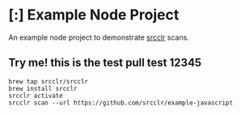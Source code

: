 # [:] Example Node Project

An example node project to demonstrate [srcclr](https://www.srcclr.com) scans.


## Try me! this is the test pull test 12345


```
brew tap srcclr/srcclr
brew install srcclr
srcclr activate
srcclr scan --url https://github.com/srcclr/example-javascript
```
